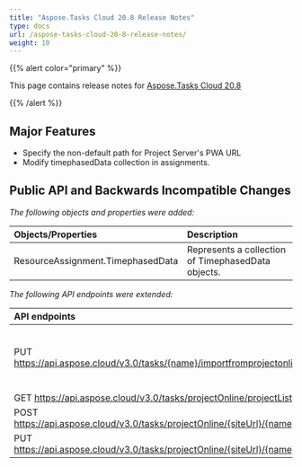 ```yaml
---
title: "Aspose.Tasks Cloud 20.8 Release Notes"
type: docs
url: /aspose-tasks-cloud-20-8-release-notes/
weight: 10
---
```


{{% alert color="primary" %}} 

This page contains release notes for [Aspose.Tasks Cloud 20.8](https://products.aspose.cloud/tasks/cloud)

{{% /alert %}} 
## **Major Features**
- Specify the non-default path for Project Server's PWA URL
- Modify timephasedData collection in assignments.
## **Public API and Backwards Incompatible Changes**
*The following objects and properties were added:*

|**Objects/Properties**|**Description**|
| :- | :- |
|ResourceAssignment.TimephasedData|Represents a collection of TimephasedData objects.|

*The following API endpoints were extended:*

|**API endpoints**|**Description**|
| :- | :- |
|PUT https://api.aspose.cloud/v3.0/tasks/{name}/importfromprojectonline|<p></p><p></p><p>This routes now accepts full URL of PWA endpoint to specify where your service instance located in, e.g. http://project_server_instance.local/sites/pwa</p>|
|GET https://api.aspose.cloud/v3.0/tasks/projectOnline/projectList||
|POST https://api.aspose.cloud/v3.0/tasks/projectOnline/{siteUrl}/{name}||
|PUT https://api.aspose.cloud/v3.0/tasks/projectOnline/{siteUrl}/{name}||

